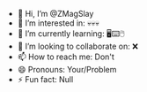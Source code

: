- 👋 Hi, I’m @ZMagSlay
- 👀 I’m interested in: 💀💀💀
- 🌱 I’m currently learning: 🖥️⌨️🖱️
- 💞️ I’m looking to collaborate on: ❌
- 📫 How to reach me: Don't
- 😄 Pronouns: Your/Problem
- ⚡ Fun fact: Null
